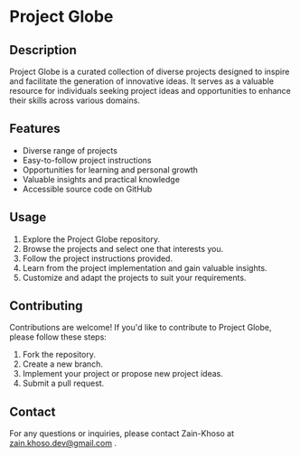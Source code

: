 # Project Globe

## Description
Project Globe is a curated collection of diverse projects designed to inspire and facilitate the generation of innovative ideas. It serves as a valuable resource for individuals seeking project ideas and opportunities to enhance their skills across various domains.

## Features
- Diverse range of projects
- Easy-to-follow project instructions
- Opportunities for learning and personal growth
- Valuable insights and practical knowledge
- Accessible source code on GitHub

## Usage
1. Explore the Project Globe repository.
2. Browse the projects and select one that interests you.
3. Follow the project instructions provided.
4. Learn from the project implementation and gain valuable insights.
5. Customize and adapt the projects to suit your requirements.

## Contributing
Contributions are welcome! If you'd like to contribute to Project Globe, please follow these steps:
1. Fork the repository.
2. Create a new branch.
3. Implement your project or propose new project ideas.
4. Submit a pull request.

## Contact
For any questions or inquiries, please contact Zain-Khoso at zain.khoso.dev@gmail.com .

